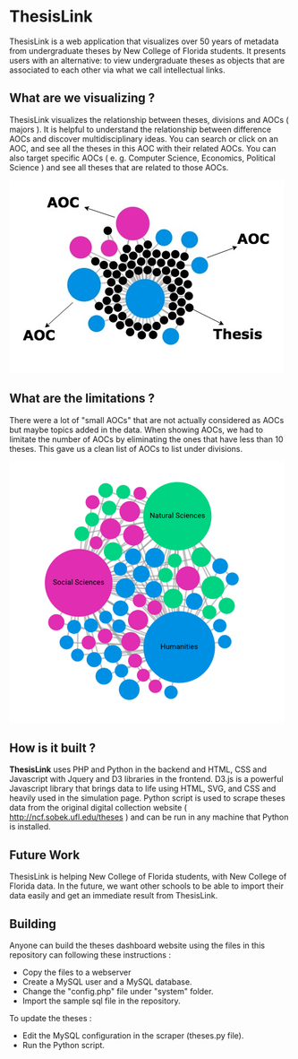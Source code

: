 # ThesisLink #

ThesisLink is a web application that visualizes over 50 years of metadata from undergraduate theses by New College of Florida students. It presents users with an alternative: to view undergraduate theses as objects that are associated to each other via what we call intellectual links.

## What are we visualizing ?

ThesisLink visualizes the relationship between theses, divisions and AOCs ( majors ). It is helpful to understand the relationship between difference AOCs and discover multidisciplinary ideas. You can search or click on an AOC, and see all the theses in this AOC with their related AOCs. You can also target specific AOCs ( e. g. Computer Science, Economics, Political Science ) and see all theses that are related to those AOCs. 

![Screenshot](assets/screenshot.jpeg)

## What are the limitations ?

There were a lot of "small AOCs" that are not actually considered as AOCs but maybe topics added in the data. When showing AOCs, we had to limitate the number of AOCs by eliminating the ones that have less than 10 theses. This gave us a clean list of AOCs to list under divisions.

![Screenshot](assets/screenshot.png)

## How is it built ?

**ThesisLink** uses PHP and Python in the backend and HTML, CSS and Javascript with Jquery and D3 libraries in the frontend. D3.js is a powerful Javascript library that brings data to life using HTML, SVG, and CSS and heavily used in the simulation page. Python script is used to scrape theses data from the original digital collection website ( http://ncf.sobek.ufl.edu/theses ) and can be run in any machine that Python is installed.

## Future Work

ThesisLink is helping New College of Florida students, with New College of Florida data. In the future, we want other schools to be able to import their data easily and get an immediate result from ThesisLink. 

## Building

Anyone can build the theses dashboard website using the files in this repository can following these instructions :

- Copy the files to a webserver
- Create a MySQL user and a MySQL database.
- Change the "config.php" file under "system" folder.
- Import the sample sql file in the repository.

To update the theses :

- Edit the MySQL configuration in the scraper (theses.py file).
- Run the Python script.

